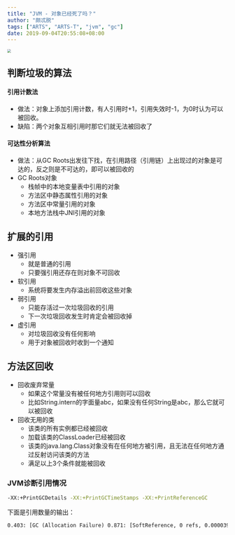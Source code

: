 ```yaml
---
title: "JVM - 对象已经死了吗？"
author: "颇忒脱"
tags: ["ARTS", "ARTS-T", "jvm", "gc"]
date: 2019-09-04T20:55:08+08:00
---
```


<!--more-->

<img src="is-object-dead.png" style="zoom:50%" />

## 判断垃圾的算法

#### 引用计数法

* 做法：对象上添加引用计数，有人引用时+1，引用失效时-1，为0时认为可以被回收。
* 缺陷：两个对象互相引用时那它们就无法被回收了

#### 可达性分析算法

* 做法：从GC Roots出发往下找，在引用路径（引用链）上出现过的对象是可达的，反之则是不可达的，即可以被回收的
* GC Roots对象
  * 栈帧中的本地变量表中引用的对象
  * 方法区中静态属性引用的对象
  * 方法区中常量引用的对象
  * 本地方法栈中JNI引用的对象

## 扩展的引用

* 强引用
    * 就是普通的引用
    * 只要强引用还存在则对象不可回收
* 软引用
    * 系统将要发生内存溢出前回收这些对象
* 弱引用
    * 只能存活过一次垃圾回收的引用
    * 下一次垃圾回收发生时肯定会被回收掉
* 虚引用
    * 对垃圾回收没有任何影响
    * 用于对象被回收时收到一个通知

## 方法区回收

* 回收废弃常量
  * 如果这个常量没有被任何地方引用则可以回收
  * 比如String.intern的字面量abc，如果没有任何String是abc，那么它就可以被回收
* 回收无用的类
  * 该类的所有实例都已经被回收
  * 加载该类的ClassLoader已经被回收
  * 该类的java.lang.Class对象没有在任何地方被引用，且无法在任何地方通过反射访问该类的方法
  * 满足以上3个条件就能被回收

### JVM诊断引用情况

```bash
-XX:+PrintGCDetails -XX:+PrintGCTimeStamps -XX:+PrintReferenceGC
```

下面是引用数量的输出：

```txt
0.403: [GC (Allocation Failure) 0.871: [SoftReference, 0 refs, 0.0000393 secs]0.871: [WeakReference, 8 refs, 0.0000138 secs]0.871: [FinalReference, 4 refs, 0.0000094 secs]0.871: [PhantomReference, 0 refs, 0 refs, 0.0000085 secs]0.871: [JNI Weak Reference, 0.0000071 secs][PSYoungGen: 76272K->10720K(141824K)] 128286K->128422K(316928K), 0.4683919 secs] [Times: user=1.17 sys=0.03, real=0.47 secs] 
```

